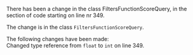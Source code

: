 There has been a change in the class FiltersFunctionScoreQuery, in the section of code starting on line nr 349.
  
The change is in the class ```FiltersFunctionScoreQuery```.
  
The following changes have been made:  
Changed type reference from ```float``` to ```int``` on line 349.  
